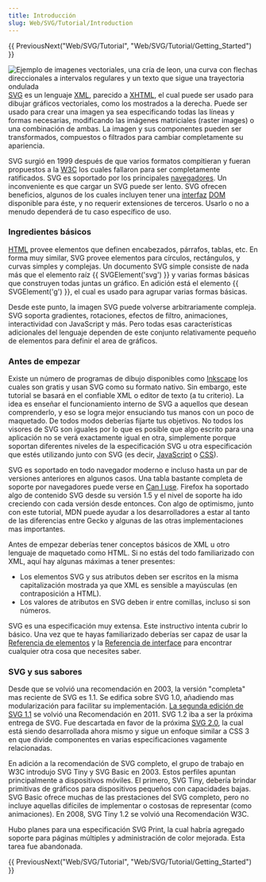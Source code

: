 ```yaml
---
title: Introducción
slug: Web/SVG/Tutorial/Introduction
---
```


{{ PreviousNext("Web/SVG/Tutorial", "Web/SVG/Tutorial/Getting_Started") }}

![Ejemplo de imagenes vectoriales, una cría de leon, una curva con flechas direccionales a intervalos regulares y un texto que sigue una trayectoria ondulada](svg_overview.png)[SVG](/es/docs/Web/SVG) es un lenguaje [XML](/es/docs/Introducción_a_XML), parecido a [XHTML](/es/docs/XHTML), el cual puede ser usado para dibujar gráficos vectoriales, como los mostrados a la derecha. Puede ser usado para crear una imagen ya sea especificando todas las líneas y formas necesarias, modificando las imágenes matriciales (raster images) o una combinación de ambas. La imagen y sus componentes pueden ser transformados, compuestos o filtrados para cambiar completamente su apariencia.

SVG surgió en 1999 después de que varios formatos compitieran y fueran propuestos a la [W3C](http://www.w3.org) los cuales fallaron para ser completamente ratificados. SVG es soportado por los principales [navegadores](https://caniuse.com/#search=svg). Un inconveniente es que cargar un SVG puede ser lento. SVG ofrecen beneficios, algunos de los cuales incluyen tener una [interfaz](/es/docs/Web/API) [DOM](/es/docs/Web/API) disponible para éste, y no requerir extensiones de terceros. Usarlo o no a menudo dependerá de tu caso específico de uso.

### Ingredientes básicos

[HTML](/es/docs/Web/HTML) provee elementos que definen encabezados, párrafos, tablas, etc. En forma muy similar, SVG provee elementos para círculos, rectángulos, y curvas simples y complejas. Un documento SVG simple consiste de nada más que el elemento raíz {{ SVGElement('svg') }} y varias formas básicas que construyen todas juntas un gráfico. En adición está el elemento {{ SVGElement('g') }}, el cual es usado para agrupar varias formas básicas.

Desde este punto, la imagen SVG puede volverse arbitrariamente compleja. SVG soporta gradientes, rotaciones, efectos de filtro, animaciones, interactividad con JavaScript y más. Pero todas esas características adicionales del lenguaje dependen de este conjunto relativamente pequeño de elementos para definir el area de gráficos.

### Antes de empezar

Existe un número de programas de dibujo disponibles como [Inkscape](http://www.inkscape.org/) los cuales son gratis y usan SVG como su formato nativo. Sin embargo, este tutorial se basará en el confiable XML o editor de texto (a tu criterio). La idea es enseñar el funcionamiento interno de SVG a aquellos que desean comprenderlo, y eso se logra mejor ensuciando tus manos con un poco de maquetado. De todos modos deberías fijarte tus objetivos. No todos los visores de SVG son iguales por lo que es posible que algo escrito para una aplicación no se verá exactamente igual en otra, simplemente porque soportan diferentes niveles de la especificación SVG u otra especificación que estés utilizando junto con SVG (es decir, [JavaScript](/es/JavaScript) o [CSS](/es/CSS)).

SVG es soportado en todo navegador moderno e incluso hasta un par de versiones anteriores en algunos casos. Una tabla bastante completa de soporte por navegadores puede verse en [Can I use](http://caniuse.com/svg). Firefox ha soportado algo de contenido SVG desde su versión 1.5 y el nivel de soporte ha ido creciendo con cada versión desde entonces. Con algo de optimismo, junto con este tutorial, MDN puede ayudar a los desarrolladores a estar al tanto de las diferencias entre Gecko y algunas de las otras implementaciones mas importantes.

Antes de empezar deberías tener conceptos básicos de XML u otro lenguaje de maquetado como HTML. Si no estás del todo familiarizado con XML, aquí hay algunas máximas a tener presentes:

- Los elementos SVG y sus atributos deben ser escritos en la misma capitalización mostrada ya que XML es sensible a mayúsculas (en contraposición a HTML).
- Los valores de atributos en SVG deben ir entre comillas, incluso si son números.

SVG es una especificación muy extensa. Este instructivo intenta cubrir lo básico. Una vez que te hayas familiarizado deberías ser capaz de usar la [Referencia de elementos](/es/docs/Web/SVG/Element) y la [Referencia de interface](/es/docs/DOM/DOM_Reference#SVG_interfaces) para encontrar cualquier otra cosa que necesites saber.

### SVG y sus sabores

Desde que se volvió una recomendación en 2003, la versión "completa" mas reciente de SVG es 1.1. Se edifica sobre SVG 1.0, añadiendo mas modularización para facilitar su implementación. [La segunda edición de SVG 1.1](http://www.w3.org/TR/SVG/) se volvió una Recomendación en 2011. SVG 1.2 iba a ser la próxima entrega de SVG. Fue descartada en favor de la próxima [SVG 2.0](http://www.w3.org/TR/SVG2/), la cual está siendo desarrollada ahora mismo y sigue un enfoque similar a CSS 3 en que divide componentes en varias especificaciones vagamente relacionadas.

En adición a la recomendación de SVG completo, el grupo de trabajo en W3C introdujo SVG Tiny y SVG Basic en 2003. Estos perfiles apuntan principalmente a dispositivos móviles. El primero, SVG Tiny, debería brindar primitivas de gráficos para dispositivos pequeños con capacidades bajas. SVG Basic ofrece muchas de las prestaciones del SVG completo, pero no incluye aquellas difíciles de implementar o costosas de representar (como animaciones). En 2008, SVG Tiny 1.2 se volvió una Recomendación W3C.

Hubo planes para una especificación SVG Print, la cual habría agregado soporte para páginas múltiples y administración de color mejorada. Esta tarea fue abandonada.

{{ PreviousNext("Web/SVG/Tutorial", "Web/SVG/Tutorial/Getting_Started") }}
